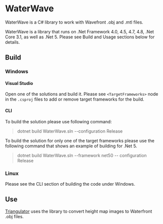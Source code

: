 # WaterWave
WaterWave is a  C# library to work with Wavefront .obj and .mtl files.

WaterWave is a library that runs on .Net Framework 4.0, 4.5, 4.7, 4.8, .Net Core 3.1, as well as .Net 5. Please see Build and Usage sections below for details.

## Build
### Windows
#### Visual Studio
Open one of the solutions and build it. Please see `<TargetFrameworks>` node in the `.csproj` files to add or remove target frameworks for the build.

#### CLI
To build the solution please use following command:

> dotnet build WaterWave.sln --configuration Release

To build the solution for only one of the target frameworks please use the following command that shows an example of building for .Net 5.

> dotnet build WaterWave.sln --framework net50 -- configuration Release

### Linux
Please see the CLI section of building the code under Windows.

## Use
[Triangulator](https://github.com/americusmaximus/Triangulator) uses the library to convert height map images to Waterfront .obj files.